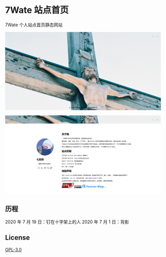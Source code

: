 # 7Wate 站点首页

7Wate 个人站点首页静态网站

![样式](1.png)

![关于](2.png)

## 历程

2020 年 7 月 19 日：钉在十字架上的人
2020 年 7 月 1 日：背影

## License

[GPL-3.0](https://www.gnu.org/licenses/gpl-3.0.html)